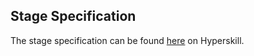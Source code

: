 ## Stage Specification

The stage specification can be found [here](https://hyperskill.org/projects/146/stages/788/implement) on Hyperskill.